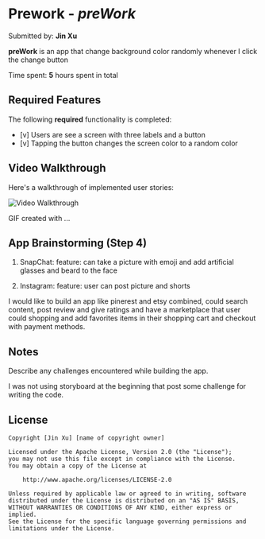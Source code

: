 # Prework - *preWork*

Submitted by: **Jin Xu**

**preWork** is an app that change background color randomly whenever I click the change button

Time spent: **5** hours spent in total

## Required Features

The following **required** functionality is completed:

- [v] Users are see a screen with three labels and a button
- [v] Tapping the button changes the screen color to a random color
 
## Video Walkthrough

Here's a walkthrough of implemented user stories:

<img src='https://github.com/jinjin1919/myiosApp/blob/master/myIOS.gif' title='Video Walkthrough' width='' alt='Video Walkthrough' />

<!-- Replace this with whatever GIF tool you used! -->
GIF created with ...  
<!-- Recommended tools:
[Kap](https://getkap.co/) for macOS
[ScreenToGif](https://www.screentogif.com/) for Windows
[peek](https://github.com/phw/peek) for Linux. -->

## App Brainstorming (Step 4)

1. SnapChat:  feature: can take a picture with emoji and add artificial glasses and beard to the face

2. Instagram:  feature: user can post picture and shorts 


I would like to build an app like pinerest and etsy combined, could search content, post review and give ratings and have a marketplace that user could shopping and add favorites items in their shopping cart and checkout with payment methods. 

## Notes

Describe any challenges encountered while building the app.

I was not using storyboard at the beginning that post some challenge for writing the code. 

## License

    Copyright [Jin Xu] [name of copyright owner]

    Licensed under the Apache License, Version 2.0 (the "License");
    you may not use this file except in compliance with the License.
    You may obtain a copy of the License at

        http://www.apache.org/licenses/LICENSE-2.0

    Unless required by applicable law or agreed to in writing, software
    distributed under the License is distributed on an "AS IS" BASIS,
    WITHOUT WARRANTIES OR CONDITIONS OF ANY KIND, either express or implied.
    See the License for the specific language governing permissions and
    limitations under the License.